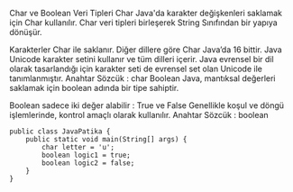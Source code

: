 Char ve Boolean Veri Tipleri
Char
Java'da karakter değişkenleri saklamak için Char kullanılır. Char veri tipleri birleşerek String Sınıfından bir yapıya dönüşür.

Karakterler Char ile saklanır.
Diğer dillere göre Char Java’da 16 bittir.
Java Unicode karakter setini kullanır ve tüm dilleri içerir.
Java evrensel bir dil olarak tasarlandığı için karakter seti de evrensel set olan Unicode ile tanımlanmıştır.
Anahtar Sözcük : char
Boolean
Java, mantıksal değerleri saklamak için boolean adında bir tipe sahiptir.

Boolean sadece iki değer alabilir : True ve False
Genellikle koşul ve döngü işlemlerinde, kontrol amaçlı olarak kullanılır.
Anahtar Sözcük : boolean

    public class JavaPatika {
        public static void main(String[] args) {
            char letter = 'u';
            boolean logic1 = true;
            boolean logic2 = false;
        }
    }

